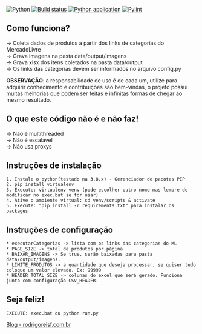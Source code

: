 ![Python](https://img.shields.io/badge/python-3670A0?style=for-the-badge&logo=python&logoColor=ffdd54)
[![Build status](https://ci.appveyor.com/api/projects/status/2yw8sjkjqn0c45q4?svg=true)](https://ci.appveyor.com/project/rodrigorf/crawler-mercadolivre)
[![Python application](https://github.com/rodrigorf/crawler-mercadolivre/actions/workflows/python-app.yml/badge.svg)](https://github.com/rodrigorf/crawler-mercadolivre/actions/workflows/python-app.yml)
[![Pylint](https://github.com/rodrigorf/crawler-mercadolivre/actions/workflows/pylint.yml/badge.svg)](https://github.com/rodrigorf/crawler-mercadolivre/actions/workflows/pylint.yml)

## Como funciona?

-> Coleta dados de produtos a partir dos links de categorias do MercadoLivre<br>
-> Grava imagens na pasta data/output/imagens<br>
-> Grava xlsx dos itens coletados na pasta data/output<br>
-> Os links das categorias devem ser informados no arquivo config.py<br>

**OBSERVAÇÃO**: a responsabilidade de uso é de cada um, utilize para adquirir conhecimento e
contribuições são bem-vindas, o projeto possui muitas melhorias que podem ser feitas e 
infinitas formas de chegar ao mesmo resultado.

## O que este código não é e não faz!

-> Não é multithreaded<br>
-> Não é escalável<br>
-> Não usa proxys

## Instruções de instalação

    1. Instale o python(testado na 3.8.x) - Gerenciador de pacotes PIP
    2. pip install virtualenv
    3. Execute: virtualenv venv (pode escolher outro nome mas lembre de modificar no exec.bat se for usar)
    4. Ative o ambiente virtual: cd venv/scripts & activate
    5. Execute: "pip install -r requirements.txt" para instalar os packages

## Instruções de configuração

    * executarCategorias -> lista com os links das categorias do ML
    * PAGE_SIZE -> total de produtos por página
    * BAIXAR_IMAGENS -> Se true, serão baixadas para pasta data/output/imagens.
    * LIMITE_PRODUTOS -> a quantidade que deseja processar, se quiser tudo coloque um valor elevado. Ex: 99999
    * HEADER_TOTAL_SIZE -> colunas do excel que será gerado. Funciona junto com configuração CSV_HEADER.

## Seja feliz!
    EXECUTE: exec.bat ou python run.py

[Blog - rodrigoreisf.com.br](http://rodrigoreisf.com.br)
